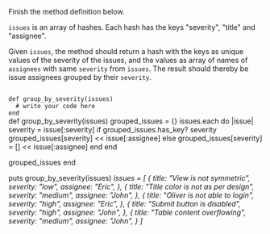 Finish the method definition below.

`issues` is an array of hashes. Each hash has the keys "severity", "title" and "assignee".

Given `issues`, the method should return a hash with the keys as unique values of the severity of the issues, and the values as array of names of `assignees` with same `severity` from `issues`. The result should thereby be issue assignees grouped by their `severity`.

<codeblock language="ruby" type="exercise" testMode="multipleInput">
<code>
def group_by_severity(issues)
  # write your code here
end
</code>

<solution>
def group_by_severity(issues)
  grouped_issues = {}
  issues.each do |issue|
    severity = issue[:severity]
    if grouped_issues.has_key? severity
      grouped_issues[severity] << issue[:assignee]
    else
      grouped_issues[severity] = [] << issue[:assignee]
    end
  end

  grouped_issues
end
</solution>

<testcases>
<caller>
puts group_by_severity(issues)
</caller>
<testcase>
<i>
issues = [
  {
    title: "View is not symmetric",
    severity: "low",
    assignee: "Eric",
  },
  {
    title: "Title color is not as per design",
    severity: "medium",
    assignee: "John",
  },
  {
    title: "Oliver is not able to login",
    severity: "high",
    assignee: "Eric",
  },
  {
    title: "Submit button is disabled",
    severity: "high",
    assignee: "John",
  },
  {
    title: "Table content overflowing",
    severity: "medium",
    assignee: "John",
  }
]
</i>
</testcase>
</testcases>
</codeblock>
